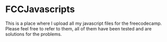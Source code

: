 # FCCJavascripts

This is a place where I upload all my javascript files for the freecodecamp. 
Please feel free to refer to them, all of them have been tested and are solutions for the problems. 